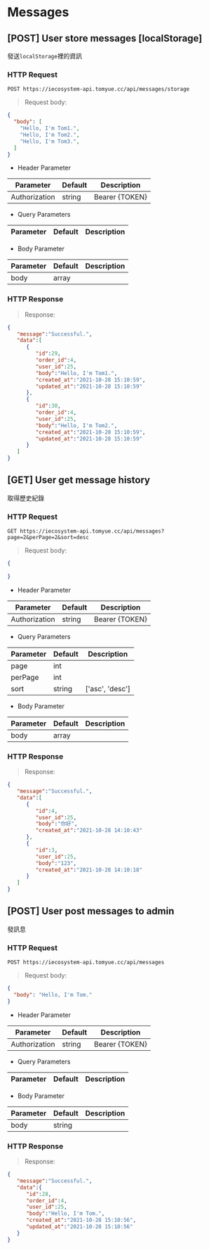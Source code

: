# Messages

## [POST] User store messages [localStorage]

發送`localStorage`裡的資訊

### HTTP Request

`POST https://iecosystem-api.tomyue.cc/api/messages/storage`

> Request body:

```json
{
  "body": [
    "Hello, I'm Tom1.",
    "Hello, I'm Tom2.",
    "Hello, I'm Tom3.",
  ]
}
```

 - Header Parameter

Parameter | Default | Description
--------- | ------- | -----------
Authorization | string | Bearer {TOKEN}

 - Query Parameters

Parameter | Default | Description
--------- | ------- | -----------

 - Body Parameter

Parameter | Default | Description
--------- | ------- | -----------
body     | array   |


### HTTP Response

> Response:

```json
{
   "message":"Successful.",
   "data":[
      {
         "id":29,
         "order_id":4,
         "user_id":25,
         "body":"Hello, I'm Tom1.",
         "created_at":"2021-10-28 15:10:59",
         "updated_at":"2021-10-28 15:10:59"
      },
      {
         "id":30,
         "order_id":4,
         "user_id":25,
         "body":"Hello, I'm Tom2.",
         "created_at":"2021-10-28 15:10:59",
         "updated_at":"2021-10-28 15:10:59"
      }
   ]
}
```

<!-- -- User store messages [localStorage] end-- -->

## [GET] User get message history

取得歷史紀錄

### HTTP Request

`GET https://iecosystem-api.tomyue.cc/api/messages?page=2&perPage=2&sort=desc`

> Request body:

```json
{
  
}
```

 - Header Parameter

Parameter | Default | Description
--------- | ------- | -----------
Authorization | string | Bearer {TOKEN}

 - Query Parameters

Parameter | Default | Description
--------- | ------- | -----------
page | int | 
perPage | int |
sort | string | ['asc', 'desc']

 - Body Parameter

Parameter | Default | Description
--------- | ------- | -----------
body     | array   |


### HTTP Response

> Response:

```json
{
   "message":"Successful.",
   "data":[
      {
         "id":4,
         "user_id":25,
         "body":"你好",
         "created_at":"2021-10-28 14:10:43"
      },
      {
         "id":3,
         "user_id":25,
         "body":"123",
         "created_at":"2021-10-28 14:10:18"
      }
   ]
}
```

<!-- -- User get message history end-- -->

## [POST] User post messages to admin

發訊息

### HTTP Request

`POST https://iecosystem-api.tomyue.cc/api/messages`

> Request body:

```json
{
  "body": "Hello, I'm Tom."
}
```

 - Header Parameter

Parameter | Default | Description
--------- | ------- | -----------
Authorization | string | Bearer {TOKEN}

 - Query Parameters

Parameter | Default | Description
--------- | ------- | -----------

 - Body Parameter

Parameter | Default | Description
--------- | ------- | -----------
body     | string   |


### HTTP Response

> Response:

```json
{
   "message":"Successful.",
   "data":{
      "id":28,
      "order_id":4,
      "user_id":25,
      "body":"Hello, I'm Tom.",
      "created_at":"2021-10-28 15:10:56",
      "updated_at":"2021-10-28 15:10:56"
   }
}
```

<!-- -- User post messages to admin end-- -->